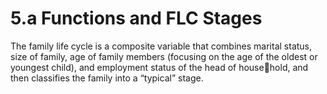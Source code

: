 # 5.a Functions and FLC Stages

The family life cycle is a composite variable that combines marital 
status, size of family, age of family members (focusing on the age of the 
oldest or youngest child), and employment status of the head of household, and then classifies the family into a “typical” stage.
